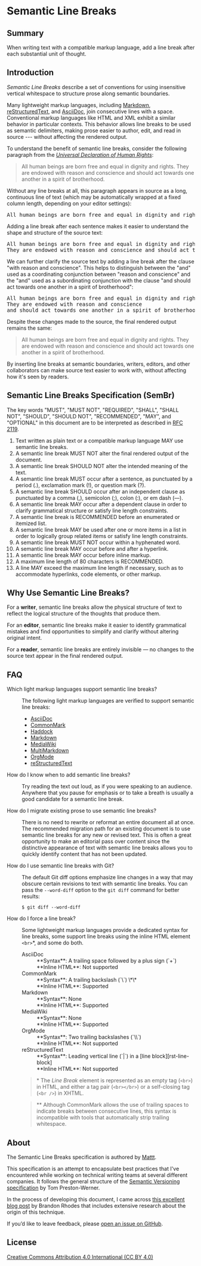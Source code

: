 # Semantic Line Breaks

## Summary

When writing text with a compatible markup language,
add a line break after each substantial unit of thought.

## Introduction

_Semantic Line Breaks_ describe a set of conventions
for using insensitive vertical whitespace
to structure prose along semantic boundaries.

Many lightweight markup languages,
including
[Markdown][markdown],
[reStructuredText][restructuredtext], and
[AsciiDoc][asciidoc],
join consecutive lines with a space.
Conventional markup languages like HTML and XML
exhibit a similar behavior in particular contexts.
This behavior allows line breaks to be used as semantic delimiters,
making prose easier to author, edit, and read in source ---
without affecting the rendered output.

To understand the benefit of semantic line breaks,
consider the following paragraph from the
[_Universal Declaration of Human Rights_][udhr]:

> All human beings are born free and equal in dignity and rights. They are endowed with reason and conscience and should act towards one another in a spirit of brotherhood.

Without any line breaks at all,
this paragraph appears in source as a long, continuous line of text
(which may be automatically wrapped at a fixed column length,
depending on your editor settings):

<pre>
All human beings are born free and equal in dignity and rights. They are endowed with reason and conscience and should act towards one another in a spirit of brotherhood.
</pre>

Adding a line break after each sentence
makes it easier to understand the shape and structure of the source text:

<pre>
All human beings are born free and equal in dignity and rights.
They are endowed with reason and conscience and should act towards one another in a spirit of brotherhood.
</pre>

We can further clarify the source text by adding a line break
after the clause "with reason and conscience".
This helps to distinguish between
the "and" used as a coordinating conjunction between "reason and conscience" and
the "and" used as a subordinating conjunction with the clause
"and should act towards one another in a spirit of brotherhood":

<pre>
All human beings are born free and equal in dignity and rights.
They are endowed with reason and conscience
and should act towards one another in a spirit of brotherhood.
</pre>

Despite these changes made to the source,
the final rendered output remains the same:

> All human beings are born free and equal in dignity and rights.
> They are endowed with reason and conscience
> and should act towards one another in a spirit of brotherhood.

By inserting line breaks at semantic boundaries,
writers, editors, and other collaborators
can make source text easier to work with,
without affecting how it's seen by readers.

## Semantic Line Breaks Specification (SemBr)

The key words "MUST", "MUST NOT", "REQUIRED",
"SHALL", "SHALL NOT", "SHOULD", "SHOULD NOT",
"RECOMMENDED", "MAY", and "OPTIONAL"
in this document are to be interpreted as described in
[RFC 2119][rfc2119].

1. Text written as plain text or a compatible markup language
   MAY use semantic line breaks.
2. A semantic line break
   MUST NOT alter the final rendered output of the document.
3. A semantic line break
   SHOULD NOT alter the intended meaning of the text.
4. A semantic line break
   MUST occur after a sentence,
   as punctuated by a period (.),
   exclamation mark (!), or
   question mark (?).
5. A semantic line break
   SHOULD occur after an independent clause
   as punctuated by a comma (,),
   semicolon (;),
   colon (:),
   or em dash (—).
6. A semantic line break
   MAY occur after a dependent clause
   in order to clarify grammatical structure or satisfy line length constraints.
7. A semantic line break
   is RECOMMENDED before an enumerated or itemized list.
8. A semantic line break
   MAY be used after one or more items in a list
   in order to logically group related items or satisfy line length constraints.
9. A semantic line break
   MUST NOT occur within a hyphenated word.
10. A semantic line break
    MAY occur before and after a hyperlink.
11. A semantic line break
    MAY occur before inline markup.
12. A maximum line length of 80 characters is RECOMMENDED.
13. A line MAY exceed the maximum line length if necessary,
    such as to accommodate hyperlinks, code elements, or other markup.

## Why Use Semantic Line Breaks?

For a **writer**,
semantic line breaks allow the physical structure of text
to reflect the logical structure of the thoughts that produce them.

For an **editor**,
semantic line breaks make it easier to identify grammatical mistakes
and find opportunities to simplify and clarify without altering original intent.

For a **reader**,
semantic line breaks are entirely invisible —
no changes to the source text appear in the final rendered output.

## FAQ

<dl>

<dt>Which light markup languages support semantic line breaks?</dt>
<dd>

The following light markup languages
are verified to support semantic line breaks:

- [AsciiDoc][asciidoc]
- [CommonMark][commonmark]
- [Haddock][haddock]
- [Markdown][markdown]
- [MediaWiki][mediawiki]
- [MultiMarkdown][multimarkdown]
- [OrgMode][orgmode]
- [reStructuredText][restructuredtext]

</dd>

<dt>How do I know when to add semantic line breaks?</dt>
<dd>

Try reading the text out loud,
as if you were speaking to an audience.
Anywhere that you pause for emphasis
or to take a breath
is usually a good candidate for a semantic line break.

</dd>

<dt>How do I migrate existing prose to use semantic line breaks?</dt>
<dd>

There is no need to rewrite or reformat an entire document all at once.
The recommended migration path for an existing document
is to use semantic line breaks for any new or revised text.
This is often a great opportunity to make an editorial pass over content
since the distinctive appearance of text with semantic line breaks
allows you to quickly identify content that has not been updated.

</dd>

<dt>How do I use semantic line breaks with Git?</dt>
<dd>

The default Git diff options emphasize line changes
in a way that may obscure certain revisions to text with semantic line breaks.
You can pass the `--word-diff` option to the `git diff` command
for better results:

```terminal
$ git diff --word-diff
```

</dd>

<dt>How do I force a line break?</dt>
<dd>

Some lightweight markup languages provide a dedicated syntax for line breaks,
some support line breaks using the inline HTML element `<br>`\*,
and some do both.

<dl>

<dt>AsciiDoc</dt>
<dd>**Syntax**: A trailing space followed by a plus sign (`+`)</dd>
<dd>**Inline HTML**: Not supported</dd>

<dt>CommonMark</dt>
<dd>**Syntax**: A trailing backslash (`\`) \*\*</dd>
<dd>**Inline HTML**: Supported</dd>

<dt>Markdown</dt>
<dd>**Syntax**: None</dd>
<dd>**Inline HTML**: Supported</dd>

<dt>MediaWiki</dt>
<dd>**Syntax**: None</dd>
<dd>**Inline HTML**: Supported</dd>

<dt>OrgMode</dt>
<dd>**Syntax**: Two trailing backslashes (`\\`)</dd>
<dd>**Inline HTML**: Not supported</dd>

<dt>reStructuredText</dt>
<dd>**Syntax**: Leading vertical line (`|`) in a [line block][rst-line-block]</dd>
<dd>**Inline HTML**: Not supported</dd>

> \*
> The _Line Break_ element is represented as
> an empty tag (`<br>`) in HTML,
> and either a tag pair (`<br></br>`) or
> a self-closing tag (`<br />`) in XHTML.

> \*\*
> Although CommonMark allows the use of trailing spaces
> to indicate breaks between consecutive lines,
> this syntax is incompatible with
> tools that automatically strip trailing whitespace.

</dd>

</dl>

## About

The Semantic Line Breaks specification is authored by [Mattt][mattt].

This specification is an attempt to encapsulate
best practices that I've encountered
while working on technical writing teams at several different companies.
It follows the general structure of the
[Semantic Versioning specification][semver] by Tom Preston-Werner.

In the process of developing this document,
I came across
[this excellent blog post][one-sentence-per-line] by Brandon Rhodes
that includes extensive research about the origin of this technique.

If you’d like to leave feedback, please
[open an issue on GitHub][github-issues].

## License

[Creative Commons Attribution 4.0 International (CC BY 4.0)][cc-by-4.0]

[asciidoc]: http://asciidoc.org
[cc-by-4.0]: https://creativecommons.org/licenses/by/4.0/
[commonmark]: http://commonmark.org
[github-issues]: https://github.com/sembr/specification/issues
[haddock]: https://www.haskell.org/haddock/doc/html/
[rst-line-block]: https://docutils.sourceforge.io/docs/ref/rst/restructuredtext.html#line-blocks
[markdown]: https://daringfireball.net/projects/markdown/
[mattt]: https://mat.tt
[mediawiki]: https://www.mediawiki.org/wiki/Help:Formatting
[multimarkdown]: http://fletcherpenney.net/multimarkdown/
[one-sentence-per-line]: http://rhodesmill.org/brandon/2012/one-sentence-per-line/
[orgmode]: http://orgmode.org
[restructuredtext]: http://docutils.sourceforge.net/rst.html
[rfc2119]: https://www.ietf.org/rfc/rfc2119.txt
[semver]: http://semver.org
[udhr]: http://www.un.org/en/universal-declaration-human-rights/
